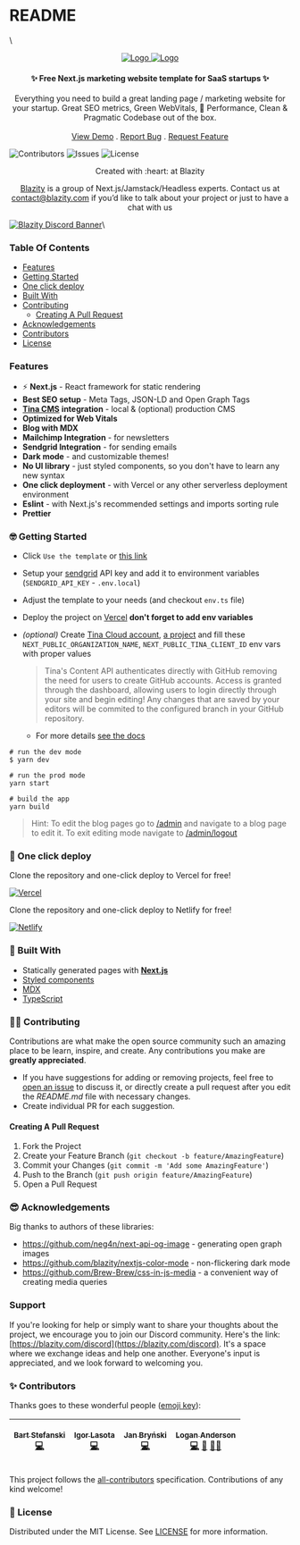 # README

\


<p align="center"><a href="https://github.com/Blazity/next-saas-starter"><img src="https://i.imgur.com/jmc2Q1w.png" alt="Logo"> </a><a href="https://github.com/Blazity/next-saas-starter"><img src="https://i.imgur.com/CxkjHhi.png" alt="Logo"></a></p>

<h4 align="center">✨ Free Next.js marketing website template for SaaS startups ✨</h4>

<p align="center">Everything you need to build a great landing page / marketing website for your startup. Great SEO metrics, Green WebVitals, 🚀 Performance, Clean &#x26; Pragmatic Codebase out of the box.<br><br><a href="https://next-saas-starter-ashy.vercel.app/">View Demo</a> . <a href="https://github.com/Blazity/next-saas-starter/issues">Report Bug</a> . <a href="https://github.com/Blazity/next-saas-starter/issues">Request Feature</a></p>

![Contributors](https://img.shields.io/github/contributors/Blazity/next-saas-starter?color=dark-green) ![Issues](https://img.shields.io/github/issues/Blazity/next-saas-starter) ![License](https://img.shields.io/github/license/Blazity/next-saas-starter)

<p align="center">Created with :heart: at Blazity</p>

<p align="center"><a href="https://blazity.com/">Blazity</a> is a group of Next.js/Jamstack/Headless experts. Contact us at <a href="mailto:contact@blazity.com">contact@blazity.com</a> if you’d like to talk about your project or just to have a chat with us</p>

[![Blazity Discord Banner](https://discordapp.com/api/guilds/1111676875782234175/widget.png?style=banner2)](https://discord.gg/fyWtyNKmfX)\


### Table Of Contents

* [Features](./#-features)
* [Getting Started](./#-getting-started)
* [One click deploy](./#one-click-deploy)
* [Built With](./#-built-with)
* [Contributing](./#-contributing)
  * [Creating A Pull Request](./#creating-a-pull-request)
* [Acknowledgements](./#-acknowledgements)
* [Contributors](./#-contributors)
* [License](./#-license)

### Features

* ⚡ **Next.js** - React framework for static rendering
* **Best SEO setup** - Meta Tags, JSON-LD and Open Graph Tags
* [**Tina CMS**](https://tina.io/) **integration** - local & (optional) production CMS
* **Optimized for Web Vitals**
* **Blog with MDX**
* **Mailchimp Integration** - for newsletters
* **Sendgrid Integration** - for sending emails
* **Dark mode** - and customizable themes!
* **No UI library** - just styled components, so you don't have to learn any new syntax
* **One click deployment** - with Vercel or any other serverless deployment environment
* **Eslint** - with Next.js's recommended settings and imports sorting rule
* **Prettier**

### 🤓 Getting Started

* Click `Use the template` or [this link](https://github.com/Blazity/next-saas-starter/generate)
* Setup your [sendgrid](https://sendgrid.com/) API key and add it to environment variables (`SENDGRID_API_KEY` - `.env.local`)
* Adjust the template to your needs (and checkout `env.ts` file)
* Deploy the project on [Vercel](https://vercel.com/) **don't forget to add env variables**
*   _(optional)_ Create [Tina Cloud account](https://app.tina.io/), [a project](https://tina.io/docs/tina-cloud/) and fill these `NEXT_PUBLIC_ORGANIZATION_NAME`, `NEXT_PUBLIC_TINA_CLIENT_ID` env vars with proper values

    > Tina's Content API authenticates directly with GitHub removing the need for users to create GitHub accounts. Access is granted through the dashboard, allowing users to login directly through your site and begin editing! Any changes that are saved by your editors will be commited to the configured branch in your GitHub repository.

    * For more details [see the docs](https://tina.io/docs/tina-cloud/)

```
# run the dev mode
$ yarn dev

# run the prod mode
yarn start

# build the app
yarn build
```

> Hint: To edit the blog pages go to [/admin](http://localhost:3000/admin) and navigate to a blog page to edit it. To exit editing mode navigate to [/admin/logout](http://localhost:3000/admin/logout)

### 🚀 One click deploy

Clone the repository and one-click deploy to Vercel for free!

[![Vercel](https://vercel.com/button)](https://vercel.com/new/git/external?repository-url=https://github.com/Blazity/next-saas-starter)

Clone the repository and one-click deploy to Netlify for free!

[![Netlify](https://www.netlify.com/img/deploy/button.svg)](https://app.netlify.com/start/deploy?repository=https://github.com/Blazity/next-saas-starter)

### 🧰 Built With

* Statically generated pages with [**Next.js**](https://github.com/vercel/next.js)
* [Styled components](https://github.com/styled-components/styled-components/)
* [MDX](https://github.com/mdx-js/mdx)
* [TypeScript](https://github.com/Microsoft/TypeScript)

### 🤲🏻 Contributing

Contributions are what make the open source community such an amazing place to be learn, inspire, and create. Any contributions you make are **greatly appreciated**.

* If you have suggestions for adding or removing projects, feel free to [open an issue](https://github.com/Blazity/next-saas-starter/issues/new) to discuss it, or directly create a pull request after you edit the _README.md_ file with necessary changes.
* Create individual PR for each suggestion.

#### Creating A Pull Request

1. Fork the Project
2. Create your Feature Branch (`git checkout -b feature/AmazingFeature`)
3. Commit your Changes (`git commit -m 'Add some AmazingFeature'`)
4. Push to the Branch (`git push origin feature/AmazingFeature`)
5. Open a Pull Request

### 😎 Acknowledgements

Big thanks to authors of these libraries:

* https://github.com/neg4n/next-api-og-image - generating open graph images
* https://github.com/blazity/nextjs-color-mode - non-flickering dark mode
* https://github.com/Brew-Brew/css-in-js-media - a convenient way of creating media queries

### Support

If you're looking for help or simply want to share your thoughts about the project, we encourage you to join our Discord community. Here's the link: [https://blazity.com/discord](https://blazity.com/discord). It's a space where we exchange ideas and help one another. Everyone's input is appreciated, and we look forward to welcoming you.

### ✨ Contributors

Thanks goes to these wonderful people ([emoji key](https://allcontributors.org/docs/en/emoji-key)):

| <p><a href="https://bstefanski.com/"><img src="https://avatars.githubusercontent.com/u/28964599?v=4?s=64" alt=""><br><sub>Bart Stefanski</sub></a><br><a href="https://github.com/Blazity/next-saas-starter/commits?author=bmstefanski">💻</a></p> | <p><a href="https://github.com/ilasota"><img src="https://avatars.githubusercontent.com/u/34578189?v=4?s=64" alt=""><br><sub>Igor Lasota</sub></a><br><a href="https://github.com/Blazity/next-saas-starter/commits?author=ilasota">💻</a></p> | <p><a href="https://github.com/jbryn"><img src="https://avatars.githubusercontent.com/u/52970664?v=4?s=64" alt=""><br><sub>Jan Bryński</sub></a><br><a href="https://github.com/Blazity/next-saas-starter/commits?author=jbryn">💻</a></p> | <p><a href="https://www.logana.dev/"><img src="https://avatars.githubusercontent.com/u/43075109?v=4?s=64" alt=""><br><sub>Logan Anderson</sub></a><br><a href="https://github.com/Blazity/next-saas-starter/commits?author=logan-anderson">💻</a> <a href="https://github.com/Blazity/next-saas-starter/commits?author=logan-anderson">📖</a> <a href="./#mentoring-logan-anderson">🧑‍🏫</a></p> |
| :------------------------------------------------------------------------------------------------------------------------------------------------------------------------------------------------------------------------------------------------: | :--------------------------------------------------------------------------------------------------------------------------------------------------------------------------------------------------------------------------------------------: | :----------------------------------------------------------------------------------------------------------------------------------------------------------------------------------------------------------------------------------------: | :-----------------------------------------------------------------------------------------------------------------------------------------------------------------------------------------------------------------------------------------------------------------------------------------------------------------------------------------------------------------------------------------------: |

This project follows the [all-contributors](https://github.com/all-contributors/all-contributors) specification. Contributions of any kind welcome!

### 📝 License

Distributed under the MIT License. See [LICENSE](https://github.com/Blazity/next-saas-starter/blob/main/LICENSE.md) for more information.
